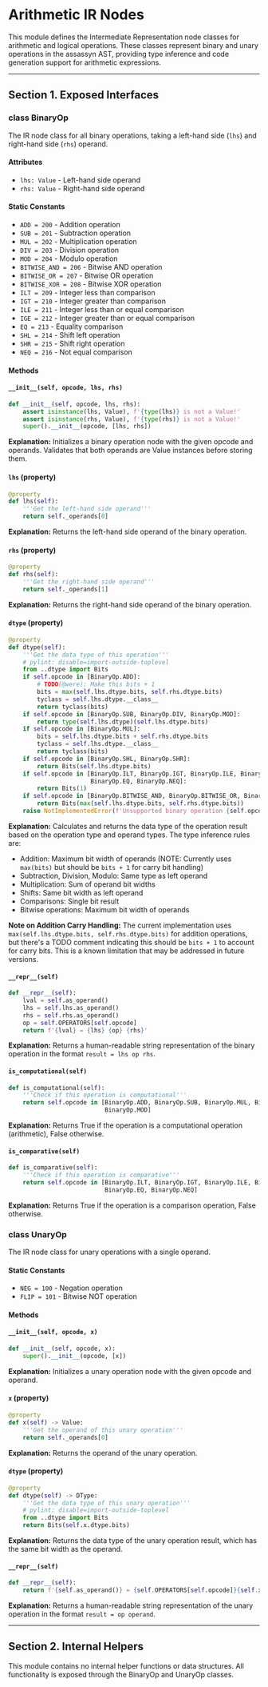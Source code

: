 # Arithmetic IR Nodes

This module defines the Intermediate Representation node classes for arithmetic and logical operations. These classes represent binary and unary operations in the assassyn AST, providing type inference and code generation support for arithmetic expressions.

---

## Section 1. Exposed Interfaces

### class BinaryOp

The IR node class for all binary operations, taking a left-hand side (`lhs`) and right-hand side (`rhs`) operand.

#### Attributes

- `lhs: Value` - Left-hand side operand
- `rhs: Value` - Right-hand side operand

#### Static Constants

- `ADD = 200` - Addition operation
- `SUB = 201` - Subtraction operation  
- `MUL = 202` - Multiplication operation
- `DIV = 203` - Division operation
- `MOD = 204` - Modulo operation
- `BITWISE_AND = 206` - Bitwise AND operation
- `BITWISE_OR = 207` - Bitwise OR operation
- `BITWISE_XOR = 208` - Bitwise XOR operation
- `ILT = 209` - Integer less than comparison
- `IGT = 210` - Integer greater than comparison
- `ILE = 211` - Integer less than or equal comparison
- `IGE = 212` - Integer greater than or equal comparison
- `EQ = 213` - Equality comparison
- `SHL = 214` - Shift left operation
- `SHR = 215` - Shift right operation
- `NEQ = 216` - Not equal comparison

#### Methods

#### `__init__(self, opcode, lhs, rhs)`

```python
def __init__(self, opcode, lhs, rhs):
    assert isinstance(lhs, Value), f'{type(lhs)} is not a Value!'
    assert isinstance(rhs, Value), f'{type(rhs)} is not a Value!'
    super().__init__(opcode, [lhs, rhs])
```

**Explanation:** Initializes a binary operation node with the given opcode and operands. Validates that both operands are Value instances before storing them.

#### `lhs` (property)

```python
@property
def lhs(self):
    '''Get the left-hand side operand'''
    return self._operands[0]
```

**Explanation:** Returns the left-hand side operand of the binary operation.

#### `rhs` (property)

```python
@property
def rhs(self):
    '''Get the right-hand side operand'''
    return self._operands[1]
```

**Explanation:** Returns the right-hand side operand of the binary operation.

#### `dtype` (property)

```python
@property
def dtype(self):
    '''Get the data type of this operation'''
    # pylint: disable=import-outside-toplevel
    from ..dtype import Bits
    if self.opcode in [BinaryOp.ADD]:
        # TODO(@were): Make this bits + 1
        bits = max(self.lhs.dtype.bits, self.rhs.dtype.bits)
        tyclass = self.lhs.dtype.__class__
        return tyclass(bits)
    if self.opcode in [BinaryOp.SUB, BinaryOp.DIV, BinaryOp.MOD]:
        return type(self.lhs.dtype)(self.lhs.dtype.bits)
    if self.opcode in [BinaryOp.MUL]:
        bits = self.lhs.dtype.bits + self.rhs.dtype.bits
        tyclass = self.lhs.dtype.__class__
        return tyclass(bits)
    if self.opcode in [BinaryOp.SHL, BinaryOp.SHR]:
        return Bits(self.lhs.dtype.bits)
    if self.opcode in [BinaryOp.ILT, BinaryOp.IGT, BinaryOp.ILE, BinaryOp.IGE,
                       BinaryOp.EQ, BinaryOp.NEQ]:
        return Bits(1)
    if self.opcode in [BinaryOp.BITWISE_AND, BinaryOp.BITWISE_OR, BinaryOp.BITWISE_XOR]:
        return Bits(max(self.lhs.dtype.bits, self.rhs.dtype.bits))
    raise NotImplementedError(f'Unsupported binary operation {self.opcode}')
```

**Explanation:** Calculates and returns the data type of the operation result based on the operation type and operand types. The type inference rules are:
- Addition: Maximum bit width of operands (NOTE: Currently uses `max(bits)` but should be `bits + 1` for carry bit handling)
- Subtraction, Division, Modulo: Same type as left operand
- Multiplication: Sum of operand bit widths
- Shifts: Same bit width as left operand
- Comparisons: Single bit result
- Bitwise operations: Maximum bit width of operands

**Note on Addition Carry Handling:** The current implementation uses `max(self.lhs.dtype.bits, self.rhs.dtype.bits)` for addition operations, but there's a TODO comment indicating this should be `bits + 1` to account for carry bits. This is a known limitation that may be addressed in future versions.

#### `__repr__(self)`

```python
def __repr__(self):
    lval = self.as_operand()
    lhs = self.lhs.as_operand()
    rhs = self.rhs.as_operand()
    op = self.OPERATORS[self.opcode]
    return f'{lval} = {lhs} {op} {rhs}'
```

**Explanation:** Returns a human-readable string representation of the binary operation in the format `result = lhs op rhs`.

#### `is_computational(self)`

```python
def is_computational(self):
    '''Check if this operation is computational'''
    return self.opcode in [BinaryOp.ADD, BinaryOp.SUB, BinaryOp.MUL, BinaryOp.DIV,
                           BinaryOp.MOD]
```

**Explanation:** Returns True if the operation is a computational operation (arithmetic), False otherwise.

#### `is_comparative(self)`

```python
def is_comparative(self):
    '''Check if this operation is comparative'''
    return self.opcode in [BinaryOp.ILT, BinaryOp.IGT, BinaryOp.ILE, BinaryOp.IGE,
                           BinaryOp.EQ, BinaryOp.NEQ]
```

**Explanation:** Returns True if the operation is a comparison operation, False otherwise.

### class UnaryOp

The IR node class for unary operations with a single operand.

#### Static Constants

- `NEG = 100` - Negation operation
- `FLIP = 101` - Bitwise NOT operation

#### Methods

#### `__init__(self, opcode, x)`

```python
def __init__(self, opcode, x):
    super().__init__(opcode, [x])
```

**Explanation:** Initializes a unary operation node with the given opcode and operand.

#### `x` (property)

```python
@property
def x(self) -> Value:
    '''Get the operand of this unary operation'''
    return self._operands[0]
```

**Explanation:** Returns the operand of the unary operation.

#### `dtype` (property)

```python
@property
def dtype(self) -> DType:
    '''Get the data type of this unary operation'''
    # pylint: disable=import-outside-toplevel
    from ..dtype import Bits
    return Bits(self.x.dtype.bits)
```

**Explanation:** Returns the data type of the unary operation result, which has the same bit width as the operand.

#### `__repr__(self)`

```python
def __repr__(self):
    return f'{self.as_operand()} = {self.OPERATORS[self.opcode]}{self.x.as_operand()}'
```

**Explanation:** Returns a human-readable string representation of the unary operation in the format `result = op operand`.

---

## Section 2. Internal Helpers

This module contains no internal helper functions or data structures. All functionality is exposed through the BinaryOp and UnaryOp classes.
